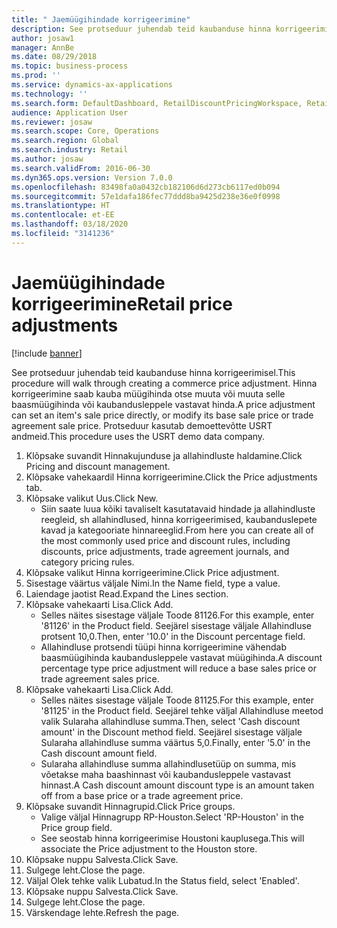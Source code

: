 ```yaml
---
title: " Jaemüügihindade korrigeerimine"
description: See protseduur juhendab teid kaubanduse hinna korrigeerimisel.
author: josaw1
manager: AnnBe
ms.date: 08/29/2018
ms.topic: business-process
ms.prod: ''
ms.service: dynamics-ax-applications
ms.technology: ''
ms.search.form: DefaultDashboard, RetailDiscountPricingWorkspace, RetailPeriodicDiscount, RetailDiscountPriceGroup
audience: Application User
ms.reviewer: josaw
ms.search.scope: Core, Operations
ms.search.region: Global
ms.search.industry: Retail
ms.author: josaw
ms.search.validFrom: 2016-06-30
ms.dyn365.ops.version: Version 7.0.0
ms.openlocfilehash: 83498fa0a0432cb182106d6d273cb6117ed0b094
ms.sourcegitcommit: 57e1dafa186fec77ddd8ba9425d238e36e0f0998
ms.translationtype: HT
ms.contentlocale: et-EE
ms.lasthandoff: 03/18/2020
ms.locfileid: "3141236"
---
```

# <a name="retail-price-adjustments"></a><span data-ttu-id="6642e-103"> Jaemüügihindade korrigeerimine</span><span class="sxs-lookup"><span data-stu-id="6642e-103">Retail price adjustments</span></span>

[!include [banner](../includes/banner.md)]

<span data-ttu-id="6642e-104">See protseduur juhendab teid kaubanduse hinna korrigeerimisel.</span><span class="sxs-lookup"><span data-stu-id="6642e-104">This procedure will walk through creating a commerce price adjustment.</span></span> <span data-ttu-id="6642e-105">Hinna korrigeerimine saab kauba müügihinda otse muuta või muuta selle baasmüügihinda või kaubandusleppele vastavat hinda.</span><span class="sxs-lookup"><span data-stu-id="6642e-105">A price adjustment can set an item's sale price directly, or modify its base sale price or trade agreement sale price.</span></span> <span data-ttu-id="6642e-106">Protseduur kasutab demoettevõtte USRT andmeid.</span><span class="sxs-lookup"><span data-stu-id="6642e-106">This procedure uses the USRT demo data company.</span></span>

1. <span data-ttu-id="6642e-107">Klõpsake suvandit Hinnakujunduse ja allahindluste haldamine.</span><span class="sxs-lookup"><span data-stu-id="6642e-107">Click Pricing and discount management.</span></span>
2. <span data-ttu-id="6642e-108">Klõpsake vahekaardil Hinna korrigeerimine.</span><span class="sxs-lookup"><span data-stu-id="6642e-108">Click the Price adjustments tab.</span></span>
3. <span data-ttu-id="6642e-109">Klõpsake valikut Uus.</span><span class="sxs-lookup"><span data-stu-id="6642e-109">Click New.</span></span>
    * <span data-ttu-id="6642e-110">Siin saate luua kõiki tavaliselt kasutatavaid hindade ja allahindluste reegleid, sh allahindlused, hinna korrigeerimised, kaubanduslepete kavad ja kategooriate hinnareeglid.</span><span class="sxs-lookup"><span data-stu-id="6642e-110">From here you can create all of the most commonly used price and discount rules, including discounts, price adjustments, trade agreement journals, and category pricing rules.</span></span>  
4. <span data-ttu-id="6642e-111">Klõpsake valikut Hinna korrigeerimine.</span><span class="sxs-lookup"><span data-stu-id="6642e-111">Click Price adjustment.</span></span>
5. <span data-ttu-id="6642e-112">Sisestage väärtus väljale Nimi.</span><span class="sxs-lookup"><span data-stu-id="6642e-112">In the Name field, type a value.</span></span>
6. <span data-ttu-id="6642e-113">Laiendage jaotist Read.</span><span class="sxs-lookup"><span data-stu-id="6642e-113">Expand the Lines section.</span></span>
7. <span data-ttu-id="6642e-114">Klõpsake vahekaarti Lisa.</span><span class="sxs-lookup"><span data-stu-id="6642e-114">Click Add.</span></span>
    * <span data-ttu-id="6642e-115">Selles näites sisestage väljale Toode 81126.</span><span class="sxs-lookup"><span data-stu-id="6642e-115">For this example, enter '81126' in the Product field.</span></span> <span data-ttu-id="6642e-116">Seejärel sisestage väljale Allahindluse protsent 10,0.</span><span class="sxs-lookup"><span data-stu-id="6642e-116">Then, enter '10.0' in the Discount percentage field.</span></span>  
    * <span data-ttu-id="6642e-117">Allahindluse protsendi tüüpi hinna korrigeerimine vähendab baasmüügihinda kaubandusleppele vastavat müügihinda.</span><span class="sxs-lookup"><span data-stu-id="6642e-117">A discount percentage type price adjustment will reduce a base sales price or trade agreement sales price.</span></span>  
8. <span data-ttu-id="6642e-118">Klõpsake vahekaarti Lisa.</span><span class="sxs-lookup"><span data-stu-id="6642e-118">Click Add.</span></span>
    * <span data-ttu-id="6642e-119">Selles näites sisestage väljale Toode 81125.</span><span class="sxs-lookup"><span data-stu-id="6642e-119">For this example, enter '81125' in the Product field.</span></span> <span data-ttu-id="6642e-120">Seejärel tehke väljal Allahindluse meetod valik Sularaha allahindluse summa.</span><span class="sxs-lookup"><span data-stu-id="6642e-120">Then, select 'Cash discount amount' in the Discount method field.</span></span>    <span data-ttu-id="6642e-121">Seejärel sisestage väljale Sularaha allahindluse summa väärtus 5,0.</span><span class="sxs-lookup"><span data-stu-id="6642e-121">Finally, enter '5.0' in the Cash discount amount field.</span></span>  
    * <span data-ttu-id="6642e-122">Sularaha allahindluse summa allahindlusetüüp on summa, mis võetakse maha baashinnast või kaubandusleppele vastavast hinnast.</span><span class="sxs-lookup"><span data-stu-id="6642e-122">A Cash discount amount discount type is an amount taken off from a base price or a trade agreement price.</span></span>  
9. <span data-ttu-id="6642e-123">Klõpsake suvandit Hinnagrupid.</span><span class="sxs-lookup"><span data-stu-id="6642e-123">Click Price groups.</span></span>
    * <span data-ttu-id="6642e-124">Valige väljal Hinnagrupp RP-Houston.</span><span class="sxs-lookup"><span data-stu-id="6642e-124">Select 'RP-Houston' in the Price group field.</span></span>  
    * <span data-ttu-id="6642e-125">See seostab hinna korrigeerimise Houstoni kauplusega.</span><span class="sxs-lookup"><span data-stu-id="6642e-125">This will associate the Price adjustment to the Houston store.</span></span>  
10. <span data-ttu-id="6642e-126">Klõpsake nuppu Salvesta.</span><span class="sxs-lookup"><span data-stu-id="6642e-126">Click Save.</span></span>
11. <span data-ttu-id="6642e-127">Sulgege leht.</span><span class="sxs-lookup"><span data-stu-id="6642e-127">Close the page.</span></span>
12. <span data-ttu-id="6642e-128">Väljal Olek tehke valik Lubatud.</span><span class="sxs-lookup"><span data-stu-id="6642e-128">In the Status field, select 'Enabled'.</span></span>
13. <span data-ttu-id="6642e-129">Klõpsake nuppu Salvesta.</span><span class="sxs-lookup"><span data-stu-id="6642e-129">Click Save.</span></span>
14. <span data-ttu-id="6642e-130">Sulgege leht.</span><span class="sxs-lookup"><span data-stu-id="6642e-130">Close the page.</span></span>
15. <span data-ttu-id="6642e-131">Värskendage lehte.</span><span class="sxs-lookup"><span data-stu-id="6642e-131">Refresh the page.</span></span>

